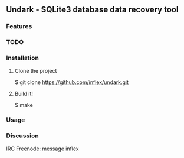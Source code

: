 ## Undark - SQLite3 database data recovery tool


### Features

### TODO

### Installation

1. Clone the project

    $ git clone https://github.com/inflex/undark.git

2. Build it!

    $ make


### Usage

### Discussion

IRC Freenode: message inflex
